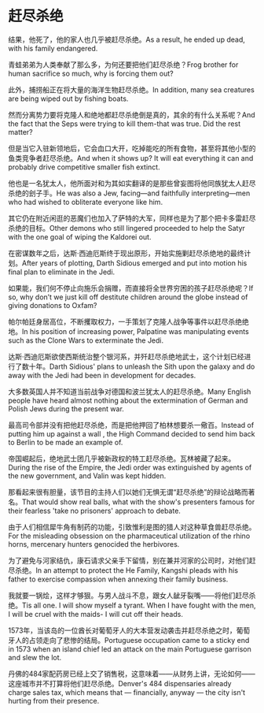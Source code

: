 # 赶尽杀绝

<p><span class="chinese">结果，他死了，他的家人也几乎被赶尽杀绝。</span><span class="english">As a result, he ended up dead, with his family endangered.</span></p>

<p><span class="chinese">青蛙弟弟为人类奉献了那么多，为何还要把他们赶尽杀绝？</span><span class="english">Frog brother for human sacrifice so much, why is forcing them out?</span></p>

<p><span class="chinese">此外，捕捞船正在将大量的海洋生物赶尽杀绝。</span><span class="english">In addition, many sea creatures are being wiped out by fishing boats.</span></p>

<p><span class="chinese">然而分离势力要将克隆人和绝地都赶尽杀绝倒是真的，其余的有什么关系呢？</span><span class="english">And the fact that the Seps were trying to kill them-that was true. Did the rest matter?</span></p>

<p><span class="chinese">但是当它入驻新领地后，它会血口大开，吃掉能吃的所有食物，甚至将其他小型的鱼类竞争者赶尽杀绝。</span><span class="english">And when it shows up? It will eat everything it can and probably drive competitive smaller fish extinct.</span></p>

<p><span class="chinese">他也是一名犹太人，他所面对和为其如实翻译的是那些曾妄图将他同族犹太人赶尽杀绝的刽子手。</span><span class="english">He was also a Jew, facing—and faithfully interpreting—men who had wished to obliterate everyone like him.</span></p>

<p><span class="chinese">其它仍在附近闲逛的恶魔们也加入了萨特的大军，同样也是为了那个把卡多雷赶尽杀绝的目标。</span><span class="english">Other demons who still lingered proceeded to help the Satyr with the one goal of wiping the Kaldorei out.</span></p>

<p><span class="chinese">在密谋数年之后，达斯·西迪厄斯终于现出原形，开始实施剿赶尽杀绝地的最终计划。</span><span class="english">After years of plotting, Darth Sidious emerged and put into motion his final plan to eliminate in the Jedi.</span></p>

<p><span class="chinese">如果能，我们何不停止向施乐会捐赠，而直接将全世界穷困的孩子赶尽杀绝呢？</span><span class="english">If so, why don’t we just kill off destitute children around the globe instead of giving donations to Oxfam?</span></p>

<p><span class="chinese">帕尔帕廷身居高位，不断攫取权力，一手策划了克隆人战争等事件以赶尽杀绝绝地。</span><span class="english">In his position of increasing power, Palpatine was manipulating events such as the Clone Wars to exterminate the Jedi.</span></p>

<p><span class="chinese">达斯·西迪厄斯欲使西斯统治整个银河系，并歼赶尽杀绝地武士，这个计划已经进行了数十年。</span><span class="english">Darth Sidious' plans to unleash the Sith upon the galaxy and do away with the Jedi had been in development for decades.</span></p>

<p><span class="chinese">大多数英国人并不知道当前战争对德国和波兰犹太人的赶尽杀绝。</span><span class="english">Many English people have heard almost nothing about the extermination of German and Polish Jews during the present war.</span></p>

<p><span class="chinese">最高司令部并没有把他赶尽杀绝，而是把他押回了柏林想要杀一儆百。</span><span class="english">Instead of putting him up against a wall , the High Command decided to send him back to Berlin to be made an example of.</span></p>

<p><span class="chinese">帝国崛起后，绝地武士团几乎被新政权的特工赶尽杀绝。瓦林被藏了起来。</span><span class="english">During the rise of the Empire, the Jedi order was extinguished by agents of the new government, and Valin was kept hidden.</span></p>

<p><span class="chinese">那看起来很有胆量，该节目的主持人们以她们无惧无谓“赶尽杀绝”的辩论战略而著名。</span><span class="english">That would show real balls, what with the show's presenters famous for their fearless 'take no prisoners' approach to debate.</span></p>

<p><span class="chinese">由于人们相信犀牛角有制药的功能，引致惟利是图的猎人对这种草食兽赶尽杀绝。</span><span class="english">For the misleading obsession on the pharmaceutical utilization of the rhino horns, mercenary hunters genocided the herbivores.</span></p>

<p><span class="chinese">为了避免与河家结仇，康石请求父亲手下留情，别在兼并河家的公司时，对他们赶尽杀绝。</span><span class="english">In an attempt to protect the He Family, Kangshi pleads with his father to exercise compassion when annexing their family business.</span></p>

<p><span class="chinese">我就要一锅烩，这样才够狠。与男人战斗不息，跟女人龇牙裂嘴——将他们赶尽杀绝。</span><span class="english">Tis all one. I will show myself a tyrant. When I have fought with the men, I will be cruel with the maids- I will cut off their heads.</span></p>

<p><span class="chinese">1573年，当该岛的一位酋长对葡萄牙人的大本营发动袭击并赶尽杀绝之时，葡萄牙人的占领走向了悲惨的结局。</span><span class="english">Portuguese occupation came to a sticky end in 1573 when an island chief led an attack on the main Portuguese garrison and slew the lot.</span></p>

<p><span class="chinese">丹佛的484家配药房已经上交了销售税，这意味着——从财务上讲，无论如何——这座城市并不打算将他们赶尽杀绝。</span><span class="english">Denver's 484 dispensaries already charge sales tax, which means that — financially, anyway — the city isn't hurting from their presence.</span></p>

